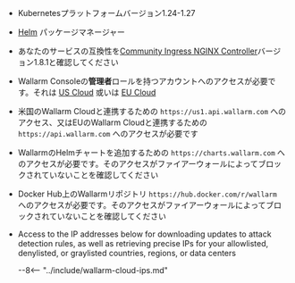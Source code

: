 * Kubernetesプラットフォームバージョン1.24-1.27
* [Helm](https://helm.sh/) パッケージマネージャー
* あなたのサービスの互換性を[Community Ingress NGINX Controller](https://github.com/kubernetes/ingress-nginx)バージョン1.8.1と確認してください
* Wallarm Consoleの**管理者**ロールを持つアカウントへのアクセスが必要です。それは [US Cloud](https://us1.my.wallarm.com/) 或いは [EU Cloud](https://my.wallarm.com/) 
* 米国のWallarm Cloudと連携するための `https://us1.api.wallarm.com` へのアクセス、又はEUのWallarm Cloudと連携するための `https://api.wallarm.com` へのアクセスが必要です
* WallarmのHelmチャートを追加するための `https://charts.wallarm.com` へのアクセスが必要です。そのアクセスがファイアーウォールによってブロックされていないことを確認してください
* Docker Hub上のWallarmリポジトリ `https://hub.docker.com/r/wallarm` へのアクセスが必要です。そのアクセスがファイアーウォールによってブロックされていないことを確認してください
* Access to the IP addresses below for downloading updates to attack detection rules, as well as retrieving precise IPs for your allowlisted, denylisted, or graylisted countries, regions, or data centers

    --8<-- "../include/wallarm-cloud-ips.md"

